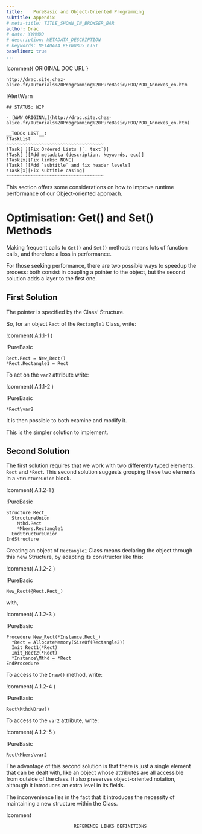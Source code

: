 ```yaml
---
title:    PureBasic and Object-Oriented Programming
subtitle: Appendix
# meta-title: TITLE_SHOWN_IN_BROWSER_BAR
author: Dräc
# date: YYMMDD
# description: METADATA_DESCRIPTION
# keywords: METADATA_KEYWORDS_LIST
baseliner: true
...
```


!comment{   ORIGINAL DOC URL   }
~~~~~~~~~~~~~~~~~~~~~~~~~~~~~~~~~~~~~~~~~~~~~~~~~~~~~~~~~~~~~~~~~~~~~~~~
http://drac.site.chez-alice.fr/Tutorials%20Programming%20PureBasic/POO/POO_Annexes_en.htm
~~~~~~~~~~~~~~~~~~~~~~~~~~~~~~~~~~~~~~~~~~~~~~~~~~~~~~~~~~~~~~~~~~~~~~~~

!AlertWarn
~~~~~~~~~~~~~~~~~~~~~~~~~~~~~~~~~~~~~~~~~~~~~~~~~~~~~~~~~~~~~~~~~~~~~~~~
## STATUS: WIP

- [WWW ORIGINAL](http://drac.site.chez-alice.fr/Tutorials%20Programming%20PureBasic/POO/POO_Annexes_en.htm)

__TODOs LIST__:
!TaskList
~~~~~~~~~~~~~~~~~~~~~~~~~~~~~~~~~~~~
!Task[ ][Fix Ordered Lists (`. text`)]
!Task[ ][Add metadata (description, keywords, ecc)]
!Task[x][Fix links: NONE]
!Task[ ][Add `subtitle` and fix header levels]
!Task[x][Fix subtitle casing]
~~~~~~~~~~~~~~~~~~~~~~~~~~~~~~~~~~~~
~~~~~~~~~~~~~~~~~~~~~~~~~~~~~~~~~~~~~~~~~~~~~~~~~~~~~~~~~~~~~~~~~~~~~~~~


This section offers some considerations on how to improve runtime performance of our Object-oriented approach.

# Optimisation: Get() and Set() Methods

Making frequent calls to `Get()` and `Set()` methods means lots of function calls, and therefore a loss in performance.

For those seeking performance, there are two possible ways to speedup the process: both consist in coupling a pointer to the object, but the second solution adds a layer to the first one.

## First Solution

The pointer is specified by the Class’ Structure.

So, for an object `Rect` of the `Rectangle1` Class, write:

!comment( A.1.1-1 )

!PureBasic
~~~~~~~~~~~~~~~~~~~~~~~~~~~~~~~~~~~~~~~~~~~~~~~~~~~~~~~~~~~~~~~~~~~~~~~~
Rect.Rect = New_Rect()
*Rect.Rectangle1 = Rect
~~~~~~~~~~~~~~~~~~~~~~~~~~~~~~~~~~~~~~~~~~~~~~~~~~~~~~~~~~~~~~~~~~~~~~~~


To act on the `var2` attribute write:

!comment( A.1.1-2 )

!PureBasic
~~~~~~~~~~~~~~~~~~~~~~~~~~~~~~~~~~~~~~~~~~~~~~~~~~~~~~~~~~~~~~~~~~~~~~~~
*Rect\var2
~~~~~~~~~~~~~~~~~~~~~~~~~~~~~~~~~~~~~~~~~~~~~~~~~~~~~~~~~~~~~~~~~~~~~~~~


It is then possible to both examine and modify it.

This is the simpler solution to implement.

## Second Solution

The first solution requires that we work with two differently typed elements: `Rect` and `*Rect`.
This second solution suggests grouping these two elements in a `StructureUnion` block.

!comment( A.1.2-1 )

!PureBasic
~~~~~~~~~~~~~~~~~~~~~~~~~~~~~~~~~~~~~~~~~~~~~~~~~~~~~~~~~~~~~~~~~~~~~~~~
Structure Rect_
  StructureUnion
    Mthd.Rect
    *Mbers.Rectangle1
  EndStructureUnion
EndStructure
~~~~~~~~~~~~~~~~~~~~~~~~~~~~~~~~~~~~~~~~~~~~~~~~~~~~~~~~~~~~~~~~~~~~~~~~


Creating an object of `Rectangle1` Class means declaring the object through this new Structure, by adapting its constructor like this:

!comment( A.1.2-2 )

!PureBasic
~~~~~~~~~~~~~~~~~~~~~~~~~~~~~~~~~~~~~~~~~~~~~~~~~~~~~~~~~~~~~~~~~~~~~~~~
New_Rect(@Rect.Rect_)
~~~~~~~~~~~~~~~~~~~~~~~~~~~~~~~~~~~~~~~~~~~~~~~~~~~~~~~~~~~~~~~~~~~~~~~~


with,

!comment( A.1.2-3 )

!PureBasic
~~~~~~~~~~~~~~~~~~~~~~~~~~~~~~~~~~~~~~~~~~~~~~~~~~~~~~~~~~~~~~~~~~~~~~~~
Procedure New_Rect(*Instance.Rect_)
  *Rect = AllocateMemory(SizeOf(Rectangle2))
  Init_Rect1(*Rect)
  Init_Rect2(*Rect)
  *Instance\Mthd = *Rect
EndProcedure
~~~~~~~~~~~~~~~~~~~~~~~~~~~~~~~~~~~~~~~~~~~~~~~~~~~~~~~~~~~~~~~~~~~~~~~~


To access to the `Draw()` method, write:

!comment( A.1.2-4 )

!PureBasic
~~~~~~~~~~~~~~~~~~~~~~~~~~~~~~~~~~~~~~~~~~~~~~~~~~~~~~~~~~~~~~~~~~~~~~~~
Rect\Mthd\Draw()
~~~~~~~~~~~~~~~~~~~~~~~~~~~~~~~~~~~~~~~~~~~~~~~~~~~~~~~~~~~~~~~~~~~~~~~~


To access to the `var2` attribute, write:

!comment( A.1.2-5 )

!PureBasic
~~~~~~~~~~~~~~~~~~~~~~~~~~~~~~~~~~~~~~~~~~~~~~~~~~~~~~~~~~~~~~~~~~~~~~~~
Rect\Mbers\var2
~~~~~~~~~~~~~~~~~~~~~~~~~~~~~~~~~~~~~~~~~~~~~~~~~~~~~~~~~~~~~~~~~~~~~~~~


The advantage of this second solution is that there is just a single element that can be dealt with, like an object whose attributes are all accessible from outside of the class.
It also preserves object-oriented notation, although it introduces an extra level in its fields.

The inconvenience lies in the fact that it introduces the necessity of maintaining a new structure within the Class.

!comment
~~~~~~~~~~~~~~~~~~~~~~~~~~~~~~~~~~~~~~~~~~~~~~~~~~~~~~~~~~~~~~~~~~~~~~~~~~~~~~
                         REFERENCE LINKS DEFINITIONS                          
~~~~~~~~~~~~~~~~~~~~~~~~~~~~~~~~~~~~~~~~~~~~~~~~~~~~~~~~~~~~~~~~~~~~~~~~~~~~~~

